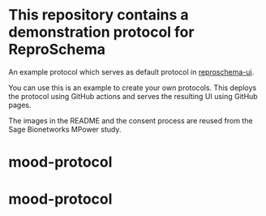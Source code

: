 # This repository contains a demonstration protocol for ReproSchema

An example protocol which serves as default protocol in [reproschema-ui](https://github.com/ReproNim/reproschema-ui).

You can use this is an example to create your own protocols. This deploys the protocol using GitHub actions and serves 
the resulting UI using GitHub pages.

The images in the README and the consent process are reused from the Sage Bionetworks MPower study.
# mood-protocol
# mood-protocol
